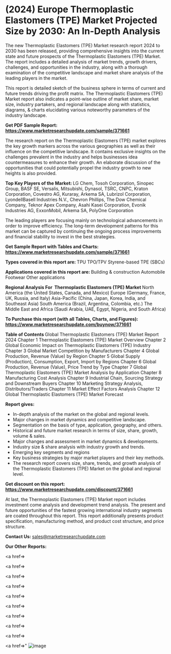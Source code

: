 # (2024) Europe Thermoplastic Elastomers (TPE) Market Projected Size by 2030: An In-Depth Analysis

The new Thermoplastic Elastomers (TPE) Market research report 2024 to 2030 has been released, providing comprehensive insights into the current state and future prospects of the Thermoplastic Elastomers (TPE) Market. The report includes a detailed analysis of market trends, growth drivers, challenges, and opportunities in the industry, along with a thorough examination of the competitive landscape and market share analysis of the leading players in the market.

This report is detailed sketch of the business sphere in terms of current and future trends driving the profit matrix. The Thermoplastic Elastomers (TPE) Market report also indicates a point-wise outline of market share, market size, industry partakers, and regional landscape along with statistics, diagrams, &amp; charts elucidating various noteworthy parameters of the industry landscape.

<strong><b>Get PDF Sample Report: <a href=https://www.marketresearchupdate.com/sample/371661>https://www.marketresearchupdate.com/sample/371661</a></b></strong>

The research report on the Thermoplastic Elastomers (TPE) market explores the key growth markers across the various geographies as well as their influence on the competitive landscape. It contains exclusive insights on the challenges prevalent in the industry and helps businesses idea countermeasures to enhance their growth. An elaborate discussion of the opportunities that could potentially propel the industry growth to new heights is also provided.

<strong><b>Top Key Players of the Market:
</b></strong>LG Chem, Tosoh Corporation, Sinopec Group, BASF SE, Versalis, Mitsubishi, Dynasol, TSRC, CNPC, Kraton Corporation, Covestro AG, Kuraray, Arkema SA, Lubrizol Corporation, LyondellBasell Industries N.V., Chevron Phillips, The Dow Chemical Company, Teknor Apex Company, Asahi Kasei Corporation, Evonik Industries AG, ExxonMobil, Arkema SA, PolyOne Corporation<strong><b>
</b></strong>

The leading players are focusing mainly on technological advancements in order to improve efficiency. The long-term development patterns for this market can be captured by continuing the ongoing process improvements and financial stability to invest in the best strategies.

<strong><b>Get Sample Report with Tables and Charts: <a href=https://www.marketresearchupdate.com/sample/371661>https://www.marketresearchupdate.com/sample/371661</a></b></strong>

<strong><b>Types covered in this report are:
</b></strong>TPU
TPO/TPV
Styrene-based TPE (SBCs)<strong><b>
</b></strong>

<strong><b>Applications covered in this report are:
</b></strong>Building & construction
Automobile
Footwear
Other applications<strong><b>
</b></strong>

<strong><b>Regional Analysis For  Thermoplastic Elastomers (TPE) Market</b></strong><strong><b>
</b></strong>North America (the United States, Canada, and Mexico)
Europe (Germany, France, UK, Russia, and Italy)
Asia-Pacific (China, Japan, Korea, India, and Southeast Asia)
South America (Brazil, Argentina, Colombia, etc.)
The Middle East and Africa (Saudi Arabia, UAE, Egypt, Nigeria, and South Africa)

<strong><b>To Purchase this report (with all Tables, Charts, and Figures): <a href=https://www.marketresearchupdate.com/buynow/371661>https://www.marketresearchupdate.com/buynow/371661</a></b></strong>

<strong><b>Table of Contents</b></strong><strong><b>
</b></strong>Global Thermoplastic Elastomers (TPE) Market Report 2024
Chapter 1 Thermoplastic Elastomers (TPE) Market Overview
Chapter 2 Global Economic Impact on Thermoplastic Elastomers (TPE) Industry
Chapter 3 Global Market Competition by Manufacturers
Chapter 4 Global Production, Revenue (Value) by Region
Chapter 5 Global Supply (Production), Consumption, Export, Import by Regions
Chapter 6 Global Production, Revenue (Value), Price Trend by Type
Chapter 7 Global Thermoplastic Elastomers (TPE) Market Analysis by Application
Chapter 8 Manufacturing Cost Analysis
Chapter 9 Industrial Chain, Sourcing Strategy and Downstream Buyers
Chapter 10 Marketing Strategy Analysis, Distributors/Traders
Chapter 11 Market Effect Factors Analysis
Chapter 12 Global Thermoplastic Elastomers (TPE) Market Forecast

<strong><b>Report gives:</b></strong>

- In-depth analysis of the market on the global and regional levels.
- Major changes in market dynamics and competitive landscape.
- Segmentation on the basis of type, application, geography, and others.
- Historical and future market research in terms of size, share, growth, volume &amp; sales.
- Major changes and assessment in market dynamics &amp; developments.
- Industry size &amp; share analysis with industry growth and trends.
- Emerging key segments and regions
- Key business strategies by major market players and their key methods.
- The research report covers size, share, trends, and growth analysis of the Thermoplastic Elastomers (TPE) Market on the global and regional level.

<strong><b>Get discount on this report: <a href=https://www.marketresearchupdate.com/discount/371661>https://www.marketresearchupdate.com/discount/371661</a></b></strong>

At last, the Thermoplastic Elastomers (TPE) Market report includes investment come analysis and development trend analysis. The present and future opportunities of the fastest growing international industry segments are coated throughout this report. This report additionally presents product specification, manufacturing method, and product cost structure, and price structure.

<strong><b>Contact Us:
</b></strong>sales@marketresearchupdate.com

<strong>Our Other Reports:</strong>

<a href=></a>

<a href=></a>

<a href=></a>

<a href=></a>

<a href=></a>

<a href=></a>

<a href=></a>

<a href=></a>

<a href=></a>

<a href=></a>"
![image](https://github.com/Gayatrikarjule/Market-Analysis-360/assets/97346546/f99656ab-94ad-4bc8-aa4c-7098f65c7819)
